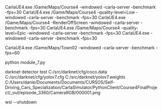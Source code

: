 CarlaUE4.exe /Game/Maps/Course4 -windowed -carla-server -benchmark -fps=30
CarlaUE4.exe /Game/Maps/Course4 -quality-level=Low -windowed -carla-server -benchmark -fps=30
CarlaUE4.exe /Game/Maps/Course4 -RenderOffScreen -windowed -carla-server -benchmark -fps=30
CarlaUE4.exe /Game/Maps/Course4 -quality-level=Epic -windowed -carla-server -benchmark -fps=30
CarlaUE4.exe -windowed -carla-server -benchmark -fps=30

CarlaUE4.exe /Game/Maps/Town02 -windowed -carla-server -benchmark -fps=60

python module_7.py


darknet detector test C:/src/darknet/cfg/coco.data C:/src/darknet/cfg/yolov7.cfg C:/src/darknet/yolov7.weights C:/Users/danie/Documents/Documents/CURSOS/Self-Driving_Cars_Specialization/CarlaSimulator/PythonClient/Course4FinalProject/_out/episode_3360/CameraRGB/000001.png



wsl --shutdown
